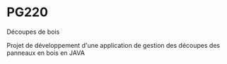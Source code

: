 # PG220
Découpes de bois

Projet de développement d'une application de gestion des découpes des panneaux en bois en JAVA
